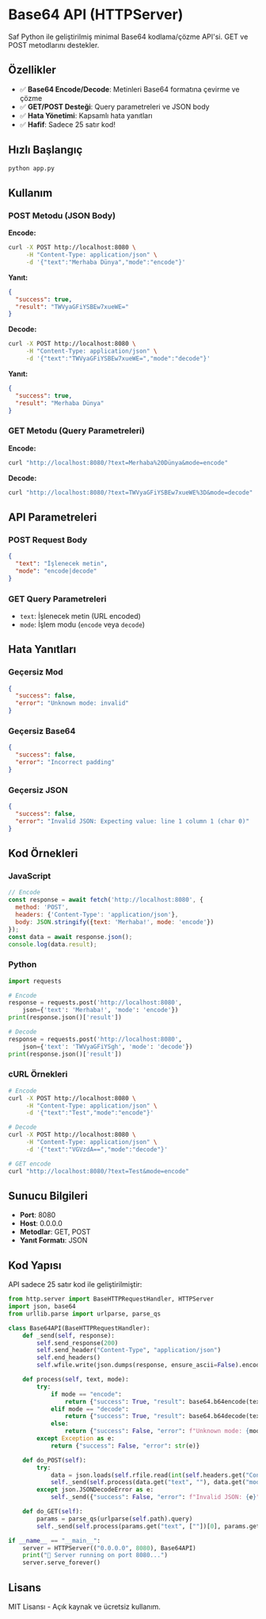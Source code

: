 # Base64 API (HTTPServer)

Saf Python ile geliştirilmiş minimal Base64 kodlama/çözme API'si. GET ve POST metodlarını destekler.

## Özellikler

- ✅ **Base64 Encode/Decode**: Metinleri Base64 formatına çevirme ve çözme
- ✅ **GET/POST Desteği**: Query parametreleri ve JSON body
- ✅ **Hata Yönetimi**: Kapsamlı hata yanıtları
- ✅ **Hafif**: Sadece 25 satır kod!

## Hızlı Başlangıç

```bash
python app.py
```

## Kullanım

### POST Metodu (JSON Body)

**Encode:**
```bash
curl -X POST http://localhost:8080 \
     -H "Content-Type: application/json" \
     -d '{"text":"Merhaba Dünya","mode":"encode"}'
```

**Yanıt:**
```json
{
  "success": true,
  "result": "TWVyaGFiYSBEw7xueWE="
}
```

**Decode:**
```bash
curl -X POST http://localhost:8080 \
     -H "Content-Type: application/json" \
     -d '{"text":"TWVyaGFiYSBEw7xueWE=","mode":"decode"}'
```

**Yanıt:**
```json
{
  "success": true,
  "result": "Merhaba Dünya"
}
```

### GET Metodu (Query Parametreleri)

**Encode:**
```bash
curl "http://localhost:8080/?text=Merhaba%20Dünya&mode=encode"
```

**Decode:**
```bash
curl "http://localhost:8080/?text=TWVyaGFiYSBEw7xueWE%3D&mode=decode"
```

## API Parametreleri

### POST Request Body
```json
{
  "text": "İşlenecek metin",
  "mode": "encode|decode"
}
```

### GET Query Parametreleri
- `text`: İşlenecek metin (URL encoded)
- `mode`: İşlem modu (`encode` veya `decode`)

## Hata Yanıtları

### Geçersiz Mod
```json
{
  "success": false,
  "error": "Unknown mode: invalid"
}
```

### Geçersiz Base64
```json
{
  "success": false,
  "error": "Incorrect padding"
}
```

### Geçersiz JSON
```json
{
  "success": false,
  "error": "Invalid JSON: Expecting value: line 1 column 1 (char 0)"
}
```

## Kod Örnekleri

### JavaScript
```javascript
// Encode
const response = await fetch('http://localhost:8080', {
  method: 'POST',
  headers: {'Content-Type': 'application/json'},
  body: JSON.stringify({text: 'Merhaba!', mode: 'encode'})
});
const data = await response.json();
console.log(data.result);
```

### Python
```python
import requests

# Encode
response = requests.post('http://localhost:8080', 
    json={'text': 'Merhaba!', 'mode': 'encode'})
print(response.json()['result'])

# Decode
response = requests.post('http://localhost:8080', 
    json={'text': 'TWVyaGFiYSgh', 'mode': 'decode'})
print(response.json()['result'])
```

### cURL Örnekleri
```bash
# Encode
curl -X POST http://localhost:8080 \
     -H "Content-Type: application/json" \
     -d '{"text":"Test","mode":"encode"}'

# Decode
curl -X POST http://localhost:8080 \
     -H "Content-Type: application/json" \
     -d '{"text":"VGVzdA==","mode":"decode"}'

# GET encode
curl "http://localhost:8080/?text=Test&mode=encode"
```

## Sunucu Bilgileri

- **Port**: 8080
- **Host**: 0.0.0.0
- **Metodlar**: GET, POST
- **Yanıt Formatı**: JSON

## Kod Yapısı

API sadece 25 satır kod ile geliştirilmiştir:

```python
from http.server import BaseHTTPRequestHandler, HTTPServer
import json, base64
from urllib.parse import urlparse, parse_qs

class Base64API(BaseHTTPRequestHandler):
    def _send(self, response):
        self.send_response(200)
        self.send_header("Content-Type", "application/json")
        self.end_headers()
        self.wfile.write(json.dumps(response, ensure_ascii=False).encode())

    def process(self, text, mode):
        try:
            if mode == "encode":
                return {"success": True, "result": base64.b64encode(text.encode()).decode()}
            elif mode == "decode":
                return {"success": True, "result": base64.b64decode(text).decode()}
            else:
                return {"success": False, "error": f"Unknown mode: {mode}"}
        except Exception as e:
            return {"success": False, "error": str(e)}

    def do_POST(self):
        try:
            data = json.loads(self.rfile.read(int(self.headers.get("Content-Length", 0))))
            self._send(self.process(data.get("text", ""), data.get("mode", "encode").lower()))
        except json.JSONDecodeError as e:
            self._send({"success": False, "error": f"Invalid JSON: {e}"})

    def do_GET(self):
        params = parse_qs(urlparse(self.path).query)
        self._send(self.process(params.get("text", [""])[0], params.get("mode", ["encode"])[0].lower()))

if __name__ == "__main__":
    server = HTTPServer(("0.0.0.0", 8080), Base64API)
    print("🚀 Server running on port 8080...")
    server.serve_forever()
```

## Lisans

MIT Lisansı - Açık kaynak ve ücretsiz kullanım.

